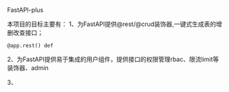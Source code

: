 FastAPI-plus

本项目的目标主要有：
1、为FastAPI提供@rest/@crud装饰器,一键式生成表的增删改查接口；

`
@app.rest()
def 
`


2、为FastAPI提供易于集成的用户组件，提供接口的权限管理rbac、限流limit等装饰器、admin

3、
